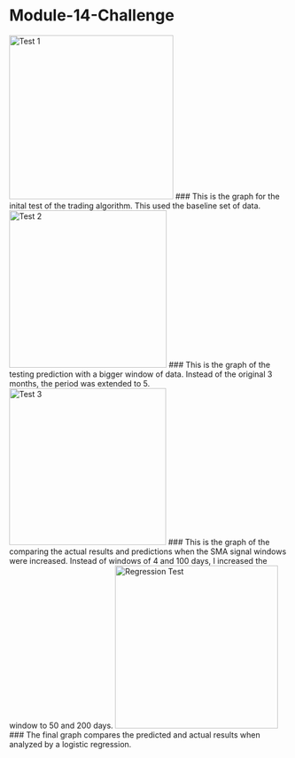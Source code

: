# Module-14-Challenge

<img width="296" alt="Test 1" src="https://user-images.githubusercontent.com/105249577/188030000-fd87aba3-355b-4c23-9ef4-850b5b72809c.png">
### This is the graph for the inital test of the trading algorithm. This used the baseline set of data.

<img width="284" alt="Test 2" src="https://user-images.githubusercontent.com/105249577/188030059-46c4961a-1812-4810-b9a2-776937e74039.png">
### This is the graph of the testing prediction with a bigger window of data. Instead of the original 3 months, the period was extended to 5.

<img width="283" alt="Test 3" src="https://user-images.githubusercontent.com/105249577/188030137-fdbf1851-655f-48cb-87b5-99b9bd50d77a.png">
### This is the graph of the comparing the actual results and predictions when the SMA signal windows were increased. Instead of windows of 4 and 100 days, I increased the window to 50 and 200 days. 

<img width="294" alt="Regression Test" src="https://user-images.githubusercontent.com/105249577/188030322-f366df20-d0fb-44db-bc5f-615730f84fde.png">
### The final graph compares the predicted and actual results when analyzed by a logistic regression. 
